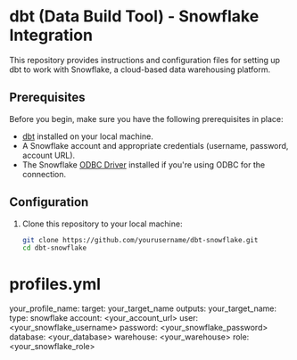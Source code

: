 # dbt (Data Build Tool) - Snowflake Integration

This repository provides instructions and configuration files for setting up dbt to work with Snowflake, a cloud-based data warehousing platform.

## Prerequisites

Before you begin, make sure you have the following prerequisites in place:

- [dbt](https://docs.getdbt.com/docs/introduction/installation) installed on your local machine.
- A Snowflake account and appropriate credentials (username, password, account URL).
- The Snowflake [ODBC Driver](https://docs.snowflake.com/en/user-guide/odbc.html) installed if you're using ODBC for the connection.

## Configuration

1. Clone this repository to your local machine:

   ```bash
   git clone https://github.com/yourusername/dbt-snowflake.git
   cd dbt-snowflake
# profiles.yml

your_profile_name:
  target: your_target_name
  outputs:
    your_target_name:
      type: snowflake
      account: <your_account_url>
      user: <your_snowflake_username>
      password: <your_snowflake_password>
      database: <your_database>
      warehouse: <your_warehouse>
      role: <your_snowflake_role>
